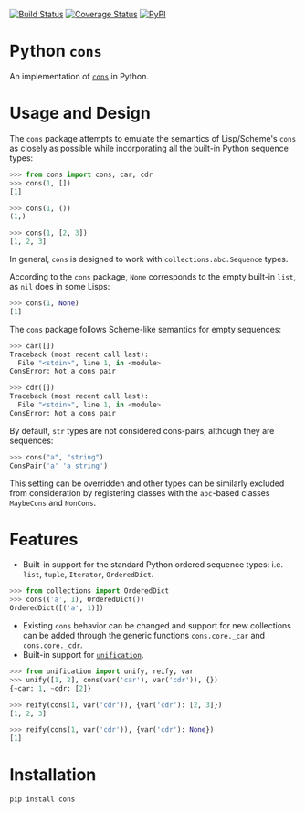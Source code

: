 [![Build Status](https://travis-ci.org/pythological/python-cons.svg?branch=master)](https://travis-ci.org/pythological/python-cons) [![Coverage Status](https://coveralls.io/repos/github/pythological/python-cons/badge.svg?branch=master)](https://coveralls.io/github/pythological/python-cons?branch=master) [![PyPI](https://img.shields.io/pypi/v/cons)](https://pypi.org/project/cons/)

Python `cons`
==================

An implementation of [`cons`][cons] in Python.

Usage and Design
======================

The `cons` package attempts to emulate the semantics of Lisp/Scheme's `cons` as closely as possible while incorporating all the built-in Python sequence types:
```python
>>> from cons import cons, car, cdr
>>> cons(1, [])
[1]

>>> cons(1, ())
(1,)

>>> cons(1, [2, 3])
[1, 2, 3]
```

In general, `cons` is designed to work with `collections.abc.Sequence` types.

According to the `cons` package, `None` corresponds to the empty built-in `list`, as `nil` does in some Lisps:
```python
>>> cons(1, None)
[1]
```

The `cons` package follows Scheme-like semantics for empty sequences:
```python
>>> car([])
Traceback (most recent call last):
  File "<stdin>", line 1, in <module>
ConsError: Not a cons pair

>>> cdr([])
Traceback (most recent call last):
  File "<stdin>", line 1, in <module>
ConsError: Not a cons pair

```

By default, `str` types are not considered cons-pairs, although they are sequences:
```python
>>> cons("a", "string")
ConsPair('a' 'a string')
```

This setting can be overridden and other types can be similarly excluded from consideration by registering classes with the `abc`-based classes `MaybeCons` and `NonCons`.


Features
===========

* Built-in support for the standard Python ordered sequence types: i.e. `list`, `tuple`, `Iterator`, `OrderedDict`.
```python
>>> from collections import OrderedDict
>>> cons(('a', 1), OrderedDict())
OrderedDict([('a', 1)])

```
* Existing `cons` behavior can be changed and support for new collections can be added through the generic functions `cons.core._car` and `cons.core._cdr`.
* Built-in support for [`unification`][un].
```python
>>> from unification import unify, reify, var
>>> unify([1, 2], cons(var('car'), var('cdr')), {})
{~car: 1, ~cdr: [2]}

>>> reify(cons(1, var('cdr')), {var('cdr'): [2, 3]})
[1, 2, 3]

>>> reify(cons(1, var('cdr')), {var('cdr'): None})
[1]

```

Installation
================

```python
pip install cons
```


[cons]: https://en.wikipedia.org/wiki/Cons
[un]: https://github.com/pythological/unification
